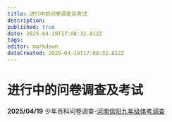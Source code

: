 ```yaml
---
title: 进行中的问卷调查及考试
description: 
published: true
date: 2025-04-19T17:08:32.812Z
tags: 
editor: markdown
dateCreated: 2025-04-19T17:08:32.812Z
---
```


# 进行中的问卷调查及考试

**2025/04/19**
少年百科问卷调查-[河南信阳九年级体考调查](https://wj.qsn.me/s/ziYqn3)